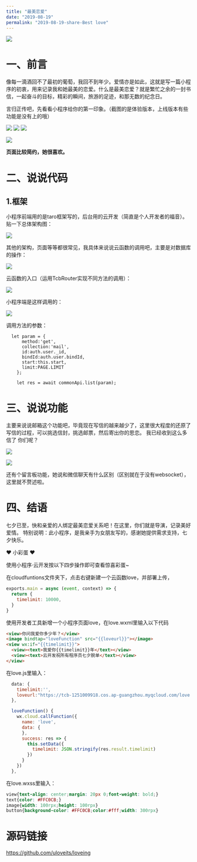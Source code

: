 ```yaml
---
title: "最美恋爱"
date: "2019-08-19"
permalink: "2019-08-19-share-Best love"
---
```


![](https://puui.qpic.cn/vupload/0/20190807_1565159329722_xl8xl1g3q5b.png/0)

# 一、前言

   像每一滴酒回不了最初的葡萄，我回不到年少。爱情亦是如此，这就是写一篇小程序的初衷，用来记录我和她最美的恋爱。什么是最美恋爱？就是繁忙之余的一封书信，一起奋斗的目标，精彩的瞬间，旅游的足迹，和那无数的纪念日。

言归正传吧，先看看小程序给你的第一印象。（截图的是体验版本，上线版本有些功能是没有上的哦）

![](https://upload-images.jianshu.io/upload_images/4252197-f72b87df57571e3b.png?imageMogr2/auto-orient/strip%7CimageView2/2/w/1240)
![](https://upload-images.jianshu.io/upload_images/4252197-88c0729c04610300.png?imageMogr2/auto-orient/strip%7CimageView2/2/w/1240)
![](https://upload-images.jianshu.io/upload_images/4252197-5899628618562b45.png?imageMogr2/auto-orient/strip%7CimageView2/2/w/1240)

![](https://upload-images.jianshu.io/upload_images/4252197-09aadf9f0d9dfca7.png?imageMogr2/auto-orient/strip%7CimageView2/2/w/1240)

**页面比较简约，她很喜欢。**

# 二、说说代码

## 1.框架

小程序前端用的是taro框架写的，后台用的云开发（简直是个人开发者的福音）。
贴一下总体架构图：

![](https://upload-images.jianshu.io/upload_images/4252197-552bb6542d2b67b5.png?imageMogr2/auto-orient/strip%7CimageView2/2/w/1240)


其他的架构，页面等等都很常见，我具体来说说云函数的调用吧，主要是对数据库的操作：

![](https://upload-images.jianshu.io/upload_images/4252197-43e6773fbbb1cb2f.png?imageMogr2/auto-orient/strip%7CimageView2/2/w/1240)

云函数的入口（运用TcbRouter实现不同方法的调用）：

![](https://upload-images.jianshu.io/upload_images/4252197-51e1cc0f7f70d42e.png?imageMogr2/auto-orient/strip%7CimageView2/2/w/1240)

小程序端是这样调用的：

![](https://upload-images.jianshu.io/upload_images/4252197-8a018a5b2eab4989.png?imageMogr2/auto-orient/strip%7CimageView2/2/w/1240)

调用方法的参数：

```
  let param = {
      method:'get',
      collection:'mail',
      id:auth.user._id,
      bindId:auth.user.bindId,
      start:this.start,
      limit:PAGE.LIMIT
    };

    let res = await commonApi.list(param);
```

# 三、说说功能

主要来说说邮箱这个功能吧，毕竟现在写信的越来越少了，这里很大程度的还原了写信的过程，可以挑选信封，挑选邮票，然后寄出你的思恋。
我已经收到这么多信了 你们呢？

![](https://upload-images.jianshu.io/upload_images/4252197-aa5f6688fb9471d3.png?imageMogr2/auto-orient/strip%7CimageView2/2/w/1240)

![](https://upload-images.jianshu.io/upload_images/4252197-8d490dae4b574c73.png?imageMogr2/auto-orient/strip%7CimageView2/2/w/1240)

还有个留言板功能，她说和微信聊天有什么区别（区别就在于没有websocket），这里就不赘述啦。



# 四、结语
七夕已至，快和亲爱的人绑定最美恋爱关系吧！在这里，你们就是导演，记录美好爱情。
特别说明：此小程序，是我亲手为女朋友写的，感谢她提供需求支持，七夕快乐。

❤️ 小彩蛋 ❤️

使用小程序·云开发按以下四步操作即可查看惊喜彩蛋~

在cloudfuntions文件夹下，点击右键新建一个云函数love，并部署上传，
```javascript
exports.main = async (event, context) => {
  return {
    timelimit: 10000,
  }
}
```
使用开发者工具新增一个小程序页面love，在love.wxml里输入以下代码

```html
<view>你问我爱你多少年？</view>
<image bindtap="loveFunction" src="{{loveurl}}"></image>
<view wx:if="{{timelimit}}">
  <view><text>我爱你{{timelimit}}年</text></view>
  <view><text>云开发祝所有程序员七夕脱单</text></view>  
</view>
```
在love.js里输入：
```javascript
  data: {
    timelimit:'',
    loveurl:"https://tcb-1251009918.cos.ap-guangzhou.myqcloud.com/love.png",
  },

  loveFunction() {
    wx.cloud.callFunction({
      name: 'love',
      data: {
      },
      success: res => {
        this.setData({
          timelimit: JSON.stringify(res.result.timelimit)
        })
      }
    })
  },
```
在love.wxss里输入：
```css
view{text-align: center;margin: 20px 0;font-weight: bold;}
text{color: #FFC0CB;}
image{width: 100rpx;height: 100rpx}
button{background-color: #FFC0CB;color:#fff;width: 300rpx}
```

# 源码链接
<https://github.com/uloveits/loveing>
